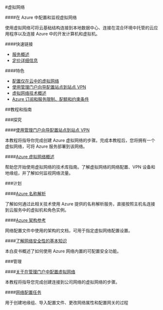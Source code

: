
<properties linkid="dev-net-Networking" urlDisplayName="Windows Azure Networking" pageTitle="虚拟网络 - Azure 微软云" metaKeywords="Networking,虚拟网络,托管应用,数据中心,虚拟机,站点到站点VPN,名称解析,Azure 门户" description="在 Azure 中配置和监视虚拟网络。使用虚拟网络可将云基础结构连接到本地数据中心、连接在混合环境中托管的云应用程序以及连接 Azure 中的开发计算机和虚拟机。" metaCanonical="" services="Networking" documentationCenter="Services" title="Configure and monitor virtual networks in Azure" authors="" solutions="" manager="" editor="" />
<tags ms.service="Networking"
    ms.date=""
    wacn.date=""
    />



#虚拟网络

####在 Azure 中配置和监视虚拟网络</h4>

使用虚拟网络可将云基础结构连接到本地数据中心、连接在混合环境中托管的云应用程序以及连接 Azure 中的开发计算机和虚拟机。

####快速链接

-   [服务概述](/home/features/networking/)
-   [定价详细信息](/home/features/networking/#home_net_pri)
      
####特色

-   [配置仅在云中的虚拟网络](http://msdn.microsoft.com/zh-cn/library/azure/dn631643.aspx)
-   [使用管理门户向导配置站点到站点 VPN](http://msdn.microsoft.com/zh-cn/library/azure/dn133795.aspx)
-   [虚拟网络技术概述](http://msdn.microsoft.com/zh-cn/library/azure/jj156007.aspx)
-   [Azure 订阅和服务限制、配额和约束条件](/zh-cn/documentation/articles/azure-subscription-service-limits/)

##教程和指南

###探究

####[使用管理门户向导配置站点到站点 VPN](http://msdn.microsoft.com/zh-cn/library/azure/dn133795.aspx)

本教程将指导你完成创建 Azure 虚拟网络的步骤。完成本教程后，您将拥有一个虚拟网络，可将 Azure 服务部署到该网络。

####[Azure 虚拟网络概述](http://msdn.microsoft.com/zh-cn/library/azure/jj156007.aspx)

帮助您开始使用虚拟网络的技术库指南。了解虚拟网络的网络配置、VPN 设备和地缘组，并了解如何监视网络流量。

###计划

####[Azure 名称解析](http://msdn.microsoft.com/zh-cn/library/azure/jj156088.aspx)

了解如何通过此相关技术使用 Azure 提供的名称解析服务，直接按照主机名连接到云服务中的虚拟机和角色实例。

####[Azure 架构参考](http://msdn.microsoft.com/library/azure/dd179398)      

网络配置文件中使用的架构的文档，可用于指定虚拟网络配置设置。</p>

####[了解网络安全性的基本知识](http://go.microsoft.com/fwlink/p/?linkid=389558&clcid=0x804)

本白皮书概述了如何使用 Azure 网络内置的可配置安全功能。      

###管理

####[关于在管理门户中配置虚拟网络](http://msdn.microsoft.com/zh-cn/library/azure/jj156074.aspx)

本教程将指导您完成创建连接到公司网络的虚拟网络的步骤。

####[网络配置任务](http://msdn.microsoft.com/zh-cn/library/azure/jj156206.aspx)

用于创建地缘组、导入配置文件、更改网络属性和配置网关的过程


